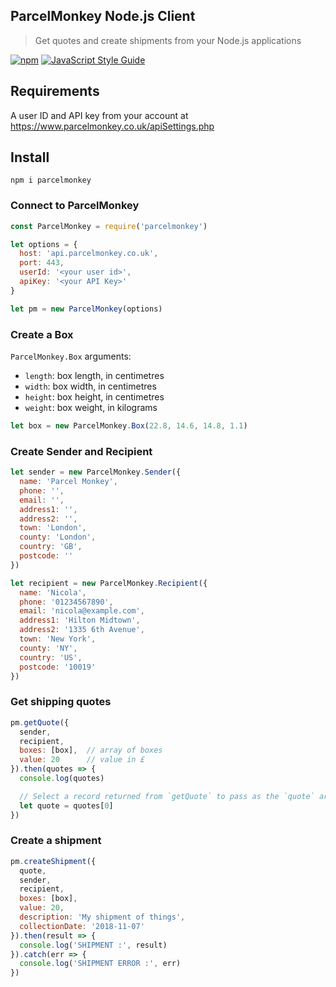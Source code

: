 ## ParcelMonkey Node.js Client

> Get quotes and create shipments from your Node.js applications

[![npm](https://img.shields.io/npm/v/jimlambie/parcelmonkey.svg?maxAge=10800&style=flat-square)](https://www.npmjs.com/package/jimlambie/parcelmonkey)
[![JavaScript Style Guide](https://img.shields.io/badge/code%20style-standard-brightgreen.svg?style=flat-square)](http://standardjs.com/)


## Requirements

A user ID and API key from your account at https://www.parcelmonkey.co.uk/apiSettings.php

## Install

```
npm i parcelmonkey
```

### Connect to ParcelMonkey

```js
const ParcelMonkey = require('parcelmonkey')

let options = {
  host: 'api.parcelmonkey.co.uk',
  port: 443,
  userId: '<your user id>',
  apiKey: '<your API Key>'
}

let pm = new ParcelMonkey(options)
```

### Create a Box

`ParcelMonkey.Box` arguments:

* `length`: box length, in centimetres
* `width`: box width, in centimetres
* `height`: box height, in centimetres
* `weight`: box weight, in kilograms

```js
let box = new ParcelMonkey.Box(22.8, 14.6, 14.8, 1.1)
```

### Create Sender and Recipient

```js
let sender = new ParcelMonkey.Sender({
  name: 'Parcel Monkey',
  phone: '',
  email: '',
  address1: '',
  address2: '',
  town: 'London',
  county: 'London',
  country: 'GB',
  postcode: ''
})

let recipient = new ParcelMonkey.Recipient({
  name: 'Nicola',
  phone: '01234567890',
  email: 'nicola@example.com',
  address1: 'Hilton Midtown',
  address2: '1335 6th Avenue',
  town: 'New York',
  county: 'NY',
  country: 'US',
  postcode: '10019'
})
```

### Get shipping quotes

```js
pm.getQuote({
  sender,
  recipient,
  boxes: [box],  // array of boxes
  value: 20      // value in £
}).then(quotes => {
  console.log(quotes)

  // Select a record returned from `getQuote` to pass as the `quote` argument to `createShipment`.
  let quote = quotes[0]
})
```

### Create a shipment

```js
pm.createShipment({
  quote,
  sender,
  recipient,
  boxes: [box],
  value: 20,
  description: 'My shipment of things',
  collectionDate: '2018-11-07'
}).then(result => {
  console.log('SHIPMENT :', result)
}).catch(err => {
  console.log('SHIPMENT ERROR :', err)
})
```